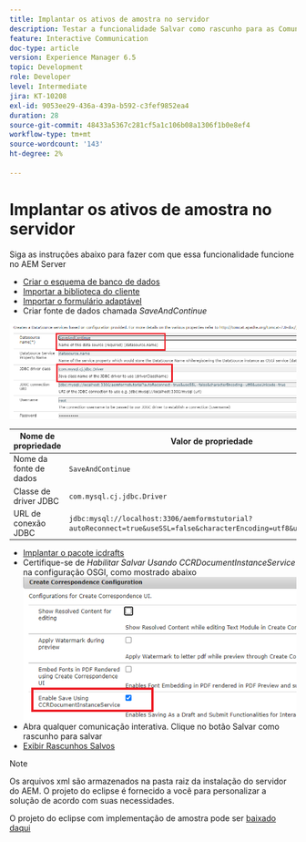 ```yaml
---
title: Implantar os ativos de amostra no servidor
description: Testar a funcionalidade Salvar como rascunho para as Comunicações interativas
feature: Interactive Communication
doc-type: article
version: Experience Manager 6.5
topic: Development
role: Developer
level: Intermediate
jira: KT-10208
exl-id: 9053ee29-436a-439a-b592-c3fef9852ea4
duration: 28
source-git-commit: 48433a5367c281cf5a1c106b08a1306f1b0e8ef4
workflow-type: tm+mt
source-wordcount: '143'
ht-degree: 2%

---
```


# Implantar os ativos de amostra no servidor

Siga as instruções abaixo para fazer com que essa funcionalidade funcione no AEM Server

* [Criar o esquema de banco de dados](assets/icdrafts.sql)
* [Importar a biblioteca do cliente](assets/icdrafts.zip)
* [Importar o formulário adaptável](assets/SavedDraftsAdaptiveForm.zip)
* Criar fonte de dados chamada _SaveAndContinue_

![Criar Source de Dados](assets/data-source.png)

| Nome de propriedade | Valor de propriedade |
|---|---|
| Nome da fonte de dados | `SaveAndContinue` |
| Classe de driver JDBC | `com.mysql.cj.jdbc.Driver` |
| URL de conexão JDBC | `jdbc:mysql://localhost:3306/aemformstutorial?autoReconnect=true&useSSL=false&characterEncoding=utf8&useUnicode=true` |

* [Implantar o pacote icdrafts](assets/icdrafts.icdrafts.core-1.0-SNAPSHOT.jar)
* Certifique-se de _Habilitar Salvar Usando CCRDocumentInstanceService_ na configuração OSGI, como mostrado abaixo
  ![Habilitar rascunhos](assets/enable-drafts.png)
* Abra qualquer comunicação interativa. Clique no botão Salvar como rascunho para salvar
* [Exibir Rascunhos Salvos](http://localhost:4502/content/dam/formsanddocuments/saveddrafts/jcr:content?wcmmode=disabled)

>[!NOTE]
>Os arquivos xml são armazenados na pasta raiz da instalação do servidor do AEM. O projeto do eclipse é fornecido a você para personalizar a solução de acordo com suas necessidades.

O projeto do eclipse com implementação de amostra pode ser [baixado daqui](assets/icdrafts-eclipse-project.zip)
